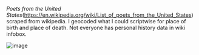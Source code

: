 *Poets from the United States*(https://en.wikipedia.org/wiki/List_of_poets_from_the_United_States) scraped from wikipedia. I geocoded what I could scriptwise for place of birth and place of death. Not everyone has personal history data in wiki infobox.



![image](https://github.com/briggsreschke/gis-data/assets/16325768/50e2d04a-66e2-42e8-a9d5-4c82455835c9)
